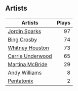 ## Artists
Artists | Plays 
----- | -----: 
[Jordin Sparks](/artists/jordin-sparks-57699) | 97
[Bing Crosby](/artists/bing-crosby-1864) | 74
[Whitney Houston](/artists/whitney-houston-87166) | 73
[Carrie Underwood](/artists/carrie-underwood-89416) | 65
[Martina McBride](/artists/martina-mcbride-35319) | 29
[Andy Williams](/artists/andy-williams-16425) | 8
[Pentatonix](/artists/pentatonix-655231) | 2

